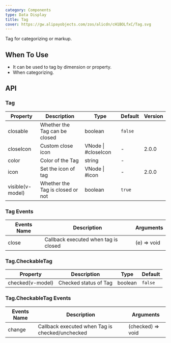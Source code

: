 ```yaml
---
category: Components
type: Data Display
title: Tag
cover: https://gw.alipayobjects.com/zos/alicdn/cH1BOLfxC/Tag.svg
---
```


Tag for categorizing or markup.

## When To Use

- It can be used to tag by dimension or property.
- When categorizing.

## API

### Tag

| Property         | Description                      | Type                | Default | Version |
| ---------------- | -------------------------------- | ------------------- | ------- | ------- |
| closable         | Whether the Tag can be closed    | boolean             | `false` |         |
| closeIcon        | Custom close icon                | VNode \| #closeIcon | -       | 2.0.0   |
| color            | Color of the Tag                 | string              | -       |         |
| icon             | Set the icon of tag              | VNode \| #icon      | -       | 2.0.0   |
| visible(v-model) | Whether the Tag is closed or not | boolean             | `true`  |         |

### Tag Events

| Events Name | Description                          | Arguments   |
| ----------- | ------------------------------------ | ----------- |
| close       | Callback executed when tag is closed | (e) => void |

### Tag.CheckableTag

| Property         | Description           | Type    | Default |
| ---------------- | --------------------- | ------- | ------- |
| checked(v-model) | Checked status of Tag | boolean | `false` |

### Tag.CheckableTag Events

| Events Name | Description                                     | Arguments         |
| ----------- | ----------------------------------------------- | ----------------- |
| change      | Callback executed when Tag is checked/unchecked | (checked) => void |
